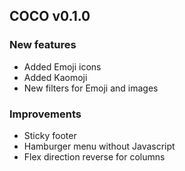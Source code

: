 ## COCO v0.1.0

### New features

* Added Emoji icons
* Added Kaomoji
* New filters for Emoji and images

### Improvements

* Sticky footer
* Hamburger menu without Javascript
* Flex direction reverse for columns
